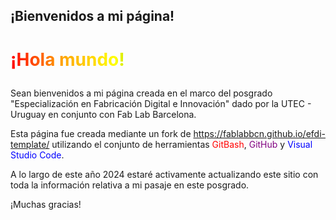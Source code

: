 ## ¡Bienvenidos a mi página!

<meta charset="UTF-8">
    <meta name="viewport" content="width=device-width, initial-scale=1.0">
    <title>Texto Arcoíris</title>
    <style>
        .rainbow {
            background: linear-gradient(to right, red, orange, yellow, green, blue, indigo, violet);
            color: transparent;
            background-clip: text;
        }
    </style>

# <p class="rainbow">¡Hola mundo!</p>

Sean bienvenidos a mi página creada en el marco del posgrado "Especialización en Fabricación Digital e Innovación" dado por la UTEC - Uruguay en conjunto con Fab Lab Barcelona.

Esta página fue creada mediante un fork de https://fablabbcn.github.io/efdi-template/ utilizando el conjunto de herramientas <span style="color: red">GitBash</span>, <span style="color: purple">GitHub</span> y <span style="color: blue">Visual Studio Code</span>.

A lo largo de este año 2024 estaré activamente actualizando este sitio con toda la información relativa a mi pasaje en este posgrado.

¡Muchas gracias!

